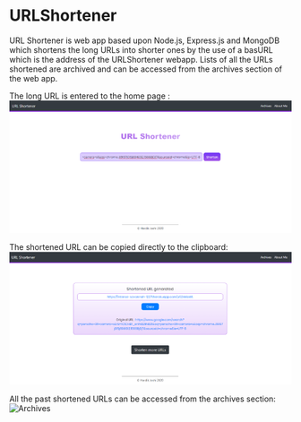 # URLShortener

URL Shortener is web app based upon Node.js, Express.js and MongoDB which shortens the long URLs into shorter ones by the use of a basURL which is the address of the URLShortener webapp. Lists of all the URLs shortened are archived and can be accessed from the archives section of the web app.

The long URL is entered to the home page : 
![URL Shortener](public/images/home.png)

The shortened URL can be copied directly to the clipboard:
![Short URL created](public/images/shorten.png)

All the past shortened URLs can be accessed from the archives section:
![Archives](public/images/archives.png)
